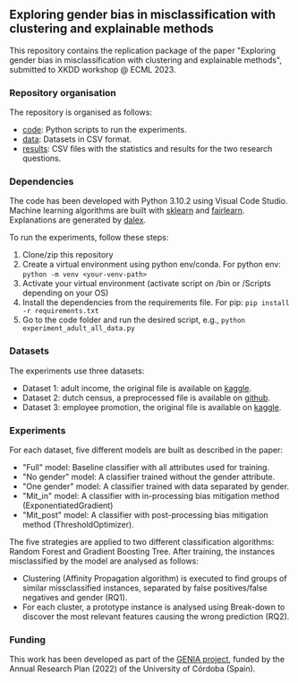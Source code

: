 ## Exploring gender bias in misclassification with clustering and explainable methods

This repository contains the replication package of the paper "Exploring gender bias in misclassification with clustering and explainable methods", submitted to XKDD workshop @ ECML 2023.

### Repository organisation

The repository is organised as follows:

- [code](https://github.com/aurorarq/xkdd23-genderbias/tree/main/code): Python scripts to run the experiments.
- [data](https://github.com/aurorarq/xkdd23-genderbias/tree/main/data): Datasets in CSV format.
- [results](https://github.com/aurorarq/xkdd23-genderbias/tree/main/results): CSV files with the statistics and results for the two research questions.

### Dependencies

The code has been developed with Python 3.10.2 using Visual Code Studio. Machine learning algorithms are built with [sklearn](https://github.com/scikit-learn/scikit-learn) and [fairlearn](https://github.com/fairlearn/fairlearn). Explanations are generated by [dalex](https://github.com/ModelOriented/DALEX/).

To run the experiments, follow these steps:

1. Clone/zip this repository
2. Create a virtual environment using python env/conda. For python env: `python -m venv <your-venv-path>`
3. Activate your virtual environment (activate script on /bin or /Scripts depending on your OS)
4. Install the dependencies from the requirements file. For pip: `pip install -r requirements.txt`
5. Go to the code folder and run the desired script, e.g., `python experiment_adult_all_data.py`

### Datasets

The experiments use three datasets:

- Dataset 1: adult income, the original file is available on [kaggle](https://www.kaggle.com/datasets/wenruliu/adult-income-dataset).
- Dataset 2: dutch census, a preprocessed file is available on [github](https://github.com/alku7660/counterfactual-fairness/blob/main/Datasets/dutch/preprocessed_dutch.csv).
- Dataset 3: employee promotion, the original file is available on [kaggle](https://www.kaggle.com/datasets/arashnic/hr-ana).

### Experiments

For each dataset, five different models are built as described in the paper: 

- "Full" model: Baseline classifier with all attributes used for training.
- "No gender" model: A classifier trained without the gender attribute.
- "One gender" model: A classifier trained with data separated by gender.
- "Mit_in" model: A classifier with in-processing bias mitigation method (ExponentiatedGradient)
- "Mit_post" model: A classifier with post-processing bias mitigation method (ThresholdOptimizer).

The five strategies are applied to two different classification algorithms: Random Forest and Gradient Boosting Tree. After training, the instances misclassified by the model are analysed as follows:

- Clustering (Affinity Propagation algorithm) is executed to find groups of similar missclassified instances, separated by false positives/false negatives and gender (RQ1).
- For each cluster, a prototype instance is analysed using Break-down to discover the most relevant features causing the wrong prediction (RQ2).

### Funding

This work has been developed as part of the [GENIA project](https://github.com/aurorarq/genia), funded by the Annual Research Plan (2022) of the University of Córdoba (Spain).

